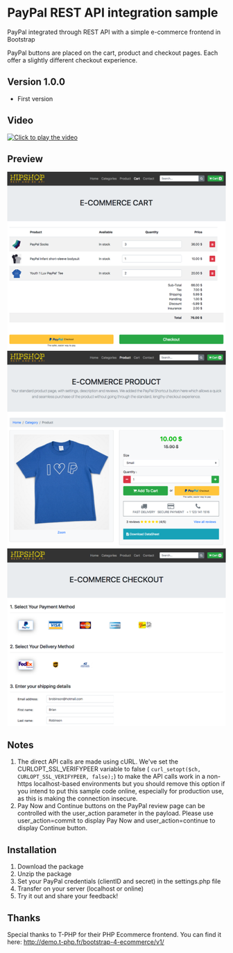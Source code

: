 # PayPal REST API integration sample
PayPal integrated through REST API with a simple e-commerce frontend in Bootstrap

PayPal buttons are placed on the cart, product and checkout pages. Each offer a slightly different checkout experience.

## Version 1.0.0
- First version

## Video
[![Click to play the video](http://img.youtube.com/vi/mW46rvQ5Pts/0.jpg)](https://www.youtube.com/watch?v=mW46rvQ5Pts "REST and be API")

## Preview
![Screenshot 1](img/preview_cart.png)
![Screenshot 2](img/preview_product.png)
![Screenshot 3](img/preview_checkout.png)

## Notes
1. The direct API calls are made using cURL. We've set the CURLOPT_SSL_VERIFYPEER variable to false ( ```curl_setopt($ch, CURLOPT_SSL_VERIFYPEER, false);```) to make the API calls work in a non-https localhost-based environments but you should remove this option if you intend to put this sample code online, especially for production use, as this is making the connection insecure.
2. Pay Now and Continue buttons on the PayPal review page can be controlled with the user_action parameter in the payload. Please use user_action=commit to display Pay Now and user_action=continue to display Continue button. 

## Installation
1. Download the package
2. Unzip the package
3. Set your PayPal credentials (clientID and secret) in the settings.php file
4. Transfer on your server (localhost or online)
5. Try it out and share your feedback!

## Thanks
Special thanks to T-PHP for their PHP Ecommerce frontend. You can find it here: http://demo.t-php.fr/bootstrap-4-ecommerce/v1/ 
